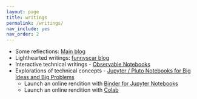 ```yaml
---
layout: page
title: writings
permalink: /writings/
nav_include: yes
nav_order: 2
---
```


* Some reflections: <a href="https://blog.curtisjhu.com">Main blog</a>
* Lighthearted writings: <a href="https://funnyscar.com/writings">funnyscar blog</a>
* Interactive technical writings - <a href="https://observablehq.com/@funnyscar">Observable Notebooks</a> 
* Explorations of technical concepts - <a href="https://github.com/curtisjhu/notebooks/">Jupyter / Pluto Notebooks for Big Ideas and Big Problems</a>
	- Launch an online rendition with <a href="https://mybinder.org/v2/gh/curtisjhu/notebooks/HEAD">Binder for Jupyter Notebooks</a>
	- Launch an online rendition with <a href="https://colab.research.google.com/github/curtisjhu/notebooks">Colab</a>